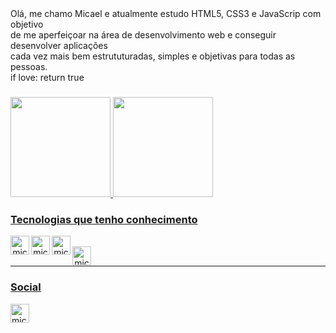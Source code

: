 <div align="left">
   Olá, me chamo Micael e atualmente estudo HTML5, CSS3 e JavaScrip com objetivo<br>
   de me aperfeiçoar na área de desenvolvimento web e conseguir desenvolver aplicações<br> 
   cada vez mais bem estrututuradas, simples e objetivas para todas as pessoas.<br>
   if love: return true
</div>

###

<div align="left">
  <a href="https://github.com/micaelsev">
  <img height="160em" src="https://github-readme-stats.vercel.app/api?username=micaelsev&show_icons=true&theme=dracula&include_all_commits=true&count_private=true"/>
  <img height="160em" src="https://github-readme-stats.vercel.app/api/top-langs/?username=micaelsev&layout=compact&langs_count=7&theme=dracula"/>
</div>

### Tecnologias que tenho conhecimento
<div style="display: inline_block" align="center">
  
  <img align="left" alt="micaelsev-HTML" height="30" width="auto" src="https://img.shields.io/badge/HTML5-E34F26?style=for-the-badge&logo=html5&logoColor=white">
  
  <img align="left" alt="micaelsev-CSS" height="30" width="auto" src="https://img.shields.io/badge/CSS3-1572B6?style=for-the-badge&logo=css3&logoColor=white">
  
  <img align="left" alt="micaelsev-Js" height="30" width="auto" src="https://img.shields.io/badge/JavaScript-F7DF1E?style=for-the-badge&logo=javascript&logoColor=black">
<br>
   <img align="left" alt="micaelsev-Js" height="30" width="auto" src="https://img.shields.io/badge/Figma-F24E1E?style=for-the-badge&logo=figma&logoColor=white">
</div><br/>

---

### Social
   <img align="left" alt="micaelsev-Js" height="30" width="auto" href="https://www.linkedin.com/in/micael-severino-53a65621b/" src="https://img.shields.io/badge/LinkedIn-0077B5?style=for-the-badge&logo=linkedin&logoColor=white">
